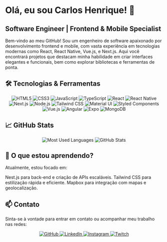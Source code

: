 # Olá, eu sou Carlos Henrique! 👋
## Software Engineer | Frontend & Mobile Specialist
Bem-vindo ao meu GitHub! Sou um engenheiro de software apaixonado por desenvolvimento frontend e mobile, com vasta experiência em tecnologias modernas como React, React Native, Vue.js, e Next.js. Aqui você encontrará projetos que destacam minha habilidade em criar interfaces elegantes e funcionais, bem como explorar bibliotecas e ferramentas de ponta.

## 🛠️ Tecnologias & Ferramentas
<p align="center"> <img alt="HTML5" src="https://img.shields.io/badge/HTML5-E34F26?style=for-the-badge&logo=html5&logoColor=white" /> <img alt="CSS3" src="https://img.shields.io/badge/CSS3-1572B6?style=for-the-badge&logo=css3&logoColor=white" /> <img alt="JavaScript" src="https://img.shields.io/badge/JavaScript-323330?style=for-the-badge&logo=javascript&logoColor=F7DF1E" /> <img alt="TypeScript" src="https://img.shields.io/badge/TypeScript-007ACC?style=for-the-badge&logo=typescript&logoColor=white" /> <img alt="React" src="https://img.shields.io/badge/-React-45b8d8?style=for-the-badge&logo=react&logoColor=white" /> <img alt="React Native" src="https://img.shields.io/badge/React_Native-20232A?style=for-the-badge&logo=react&logoColor=61DAFB" /> <img alt="Next.js" src="https://img.shields.io/badge/Next.js-000000?style=for-the-badge&logo=next.js&logoColor=white" /> <img alt="Node.js" src="https://img.shields.io/badge/-Nodejs-43853d?style=for-the-badge&logo=Node.js&logoColor=white" /> <img alt="Tailwind CSS" src="https://img.shields.io/badge/Tailwind_CSS-38B2AC?style=for-the-badge&logo=tailwind-css&logoColor=white" /> <img alt="Material UI" src="https://img.shields.io/badge/Material--UI-0081CB?style=for-the-badge&logo=material-ui&logoColor=white" /> <img alt="Styled Components" src="https://img.shields.io/badge/styled--components-DB7093?style=for-the-badge&logo=styled-components&logoColor=white" /> <img alt="Vue.js" src="https://img.shields.io/badge/vue.js-42D392?style=for-the-badge&logo=vue.js&logoColor=white" /> <img alt="Angular" src="https://img.shields.io/badge/angular-B13039?style=for-the-badge&logo=angular&logoColor=white" /> <img alt="Expo" src="https://img.shields.io/badge/Expo-000000?style=for-the-badge&logo=expo&logoColor=white" /> <img alt="MongoDB" src="https://img.shields.io/badge/MongoDB-20232A?style=for-the-badge&logo=mongodb&logoColor=61DAFB" /> </p>

## 📈 GitHub Stats
<p align="center"> <img src="https://github-readme-stats.vercel.app/api/top-langs?username=ceagah2&show_icons=true&locale=en&layout=compact&theme=dracula" alt="Most Used Languages" /> <img src="https://github-readme-stats.anuraghazra1.vercel.app/api?username=ceagah2&show_icons=true&line_height=27&theme=dracula" alt="GitHub Stats" /> </p>

## 🌱 O que estou aprendendo?
Atualmente, estou focado em:

Nest.js para back-end e criação de APIs escaláveis.
Tailwind CSS para estilização rápida e eficiente.
Mapbox para integração com mapas e geolocalização.

## 📫 Contato
Sinta-se à vontade para entrar em contato ou acompanhar meu trabalho nas redes:

<p align="center"> <a href="https://github.com/ceagah2" target="_blank"> <img alt="GitHub" src="https://img.shields.io/badge/GitHub-%2312100E.svg?style=for-the-badge&logo=github&logoColor=white" /> </a> <a href="https://www.linkedin.com/in/carlosceagah/" target="_blank"> <img alt="LinkedIn" src="https://img.shields.io/badge/LinkedIn-%230077B5.svg?style=for-the-badge&logo=linkedin&logoColor=white" /> </a> <a href="https://www.instagram.com/ceagah.dev/" target="_blank"> <img alt="Instagram" src="https://img.shields.io/badge/Instagram-E4405F?style=for-the-badge&logo=instagram&logoColor=white" /> </a> <a href="https://twitch.tv/forrest_carlos" target="_blank"> <img alt="Twitch" src="https://img.shields.io/badge/Twitch-9146FF?style=for-the-badge&logo=twitch&logoColor=white" /> </a> </p>
